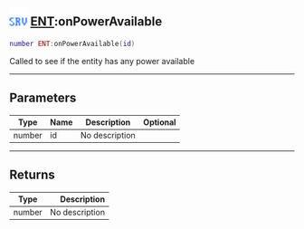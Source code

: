 ## <img src="../../.gitbook/assets/server.png" width="32" height="32" /> [ENT](../ent/README.md):onPowerAvailable

```lua
number ENT:onPowerAvailable(id)
```

Called to see if the entity has any power available

-----------------
## Parameters

| Type   | Name | Description | Optional |
| ------ | ---- | ----------- | -------: |
| number | id | No description |  |

-----------------
## Returns

| Type   | Description |
| ------ | ----------: |
| number | No description |
